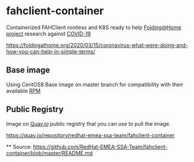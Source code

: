 # fahclient-container
Containerized FAHClient rootless and K8S ready to help [Folding@Home project](https://foldingathome.org/) research against [COVID-19](https://en.wikipedia.org/wiki/Coronavirus_disease_2019)

https://foldingathome.org/2020/03/15/coronavirus-what-were-doing-and-how-you-can-help-in-simple-terms/

## Base image

Using CentOS8 Base image on master branch for compatibility with their available [RPM](https://download.foldingathome.org/releases/public/release/fahclient/centos-6.7-64bit/v7.5/)

## Public Registry

Image on [Quay.io](https://quay.io) public registry that you can use to pull the image. 

https://quay.io/repository/redhat-emea-ssa-team/fahclient-container

** Source: https://github.com/RedHat-EMEA-SSA-Team/fahclient-container/blob/master/README.md
